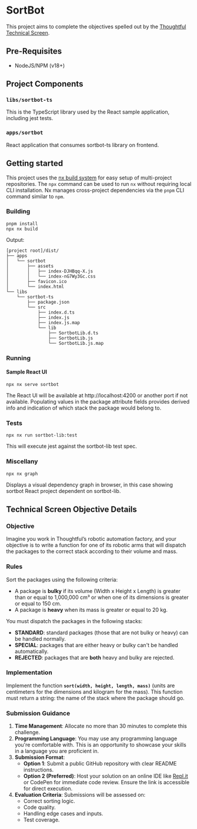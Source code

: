 # SortBot
This project aims to complete the objectives spelled out by the [Thoughtful Technical Screen](https://thoughtfulautomation.notion.site/Technical-Screen-b61b6f6980714c198dc49b91dd23d695).

## Pre-Requisites
- NodeJS/NPM (v18+)

## Project Components

### `libs/sortbot-ts`
This is the TypeScript library used by the React sample application, including jest tests.

### `apps/sortbot`
React application that consumes sortbot-ts library on frontend.

## Getting started
This project uses the [nx build system](https://nx.dev/) for easy setup of multi-project repositories. The `npx` command can be used to run `nx` without requiring local CLI installation. Nx manages cross-project dependencies via the `pnpm` CLI command similar to `npm`.

### Building
```
pnpm install
npx nx build
```

Output:
```
[project root]/dist/
├── apps
│   └── sortbot
│       ├── assets
│       │   ├── index-DJHBqq-X.js
│       │   └── index-nG7Wy3Gc.css
│       ├── favicon.ico
│       └── index.html
└── libs
    └── sortbot-ts
        ├── package.json
        └── src
            ├── index.d.ts
            ├── index.js
            ├── index.js.map
            └── lib
                ├── SortbotLib.d.ts
                ├── SortbotLib.js
                └── SortbotLib.js.map
```

### Running

#### Sample React UI
```
npx nx serve sortbot
```
The React UI will be available at http://localhost:4200 or another port if not available. Populating values in the package attribute fields provides derived info and indication of which stack the package would belong to.

### Tests
```
npx nx run sortbot-lib:test
```
This will execute jest against the sortbot-lib test spec.


### Miscellany
```
npx nx graph
```
Displays a visual dependency graph in browser, in this case showing sortbot React project dependent on sortbot-lib.

## Technical Screen Objective Details

### Objective

Imagine you work in Thoughtful’s robotic automation factory, and your objective is to write a function for one of its robotic arms that will dispatch the packages to the correct stack according to their volume and mass.

### Rules

Sort the packages using the following criteria:

- A package is **bulky** if its volume (Width x Height x Length) is greater than or equal to 1,000,000 cm³ or when one of its dimensions is greater or equal to 150 cm.
- A package is **heavy** when its mass is greater or equal to 20 kg.

You must dispatch the packages in the following stacks:

- **STANDARD**: standard packages (those that are not bulky or heavy) can be handled normally.
- **SPECIAL**: packages that are either heavy or bulky can't be handled automatically.
- **REJECTED**: packages that are **both** heavy and bulky are rejected.

### Implementation

Implement the function **`sort(width, height, length, mass)`** (units are centimeters for the dimensions and kilogram for the mass). This function must return a string: the name of the stack where the package should go.

### Submission Guidance

1. **Time Management**: Allocate no more than 30 minutes to complete this challenge. 
2. **Programming Language**: You may use any programming language you're comfortable with. This is an opportunity to showcase your skills in a language you are proficient in.
3. **Submission Format**:
    - **Option 1**: Submit a public GitHub repository with clear README instructions.
    - **Option 2 (Preferred)**: Host your solution on an online IDE like [Repl.it](http://repl.it/) or CodePen for immediate code review. Ensure the link is accessible for direct execution.
4. **Evaluation Criteria**: Submissions will be assessed on:
    - Correct sorting logic.
    - Code quality.
    - Handling edge cases and inputs.
    - Test coverage.
